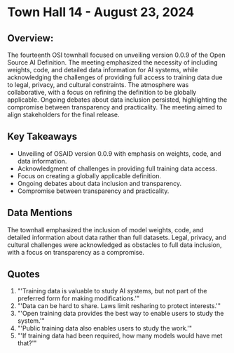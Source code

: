 # Town Hall 14 - August 23, 2024

## Overview:
The fourteenth OSI townhall focused on unveiling version 0.0.9 of the Open Source AI Definition. The meeting emphasized the necessity of including weights, code, and detailed data information for AI systems, while acknowledging the challenges of providing full access to training data due to legal, privacy, and cultural constraints. The atmosphere was collaborative, with a focus on refining the definition to be globally applicable. Ongoing debates about data inclusion persisted, highlighting the compromise between transparency and practicality. The meeting aimed to align stakeholders for the final release.

## Key Takeaways
- Unveiling of OSAID version 0.0.9 with emphasis on weights, code, and data information.
- Acknowledgment of challenges in providing full training data access.
- Focus on creating a globally applicable definition.
- Ongoing debates about data inclusion and transparency.
- Compromise between transparency and practicality.

## Data Mentions
The townhall emphasized the inclusion of model weights, code, and detailed information about data rather than full datasets. Legal, privacy, and cultural challenges were acknowledged as obstacles to full data inclusion, with a focus on transparency as a compromise.

## Quotes
1. "'Training data is valuable to study AI systems, but not part of the preferred form for making modifications.'"
2. "'Data can be hard to share. Laws limit resharing to protect interests.'"
3. "'Open training data provides the best way to enable users to study the system.'"
4. "'Public training data also enables users to study the work.'"
5. "'If training data had been required, how many models would have met that?'"

